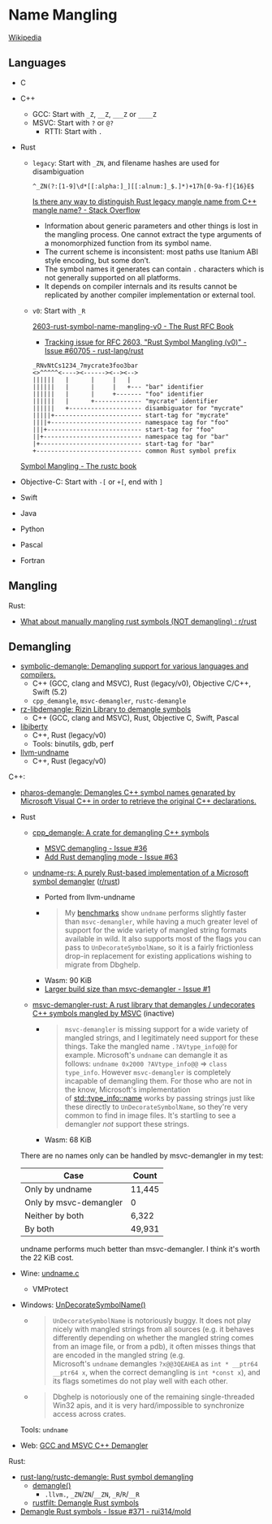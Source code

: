 # Name Mangling
[Wikipedia](https://en.wikipedia.org/wiki/Name_mangling)

## Languages
- C
- C++
  - GCC: Start with `_Z`, `__Z`, `___Z` or `____Z`
  - MSVC: Start with `?` or `@?`
    - RTTI: Start with `.`
- Rust
  - `legacy`: Start with `_ZN`, and filename hashes are used for disambiguation
    ```regex
    ^_ZN(?:[1-9]\d*[[:alpha:]_][[:alnum:]_$.]*)+17h[0-9a-f]{16}E$
    ```
    [Is there any way to distinguish Rust legacy mangle name from C++ mangle name? - Stack Overflow](https://stackoverflow.com/questions/78309962/is-there-any-way-to-distinguish-rust-legacy-mangle-name-from-c-mangle-name)

    - Information about generic parameters and other things is lost in the mangling process. One cannot extract the type arguments of a monomorphized function from its symbol name.
    - The current scheme is inconsistent: most paths use Itanium ABI style encoding, but some don’t.
    - The symbol names it generates can contain `.` characters which is not generally supported on all platforms.
    - It depends on compiler internals and its results cannot be replicated by another compiler implementation or external tool.

  - `v0`: Start with `_R`

    [2603-rust-symbol-name-mangling-v0 - The Rust RFC Book](https://rust-lang.github.io/rfcs/2603-rust-symbol-name-mangling-v0.html)
    - [Tracking issue for RFC 2603, "Rust Symbol Mangling (v0)" - Issue #60705 - rust-lang/rust](https://github.com/rust-lang/rust/issues/60705)
    ```
    _RNvNtCs1234_7mycrate3foo3bar
    <>^^^^^<----><------><--><-->
    ||||||   |      |     |   |
    ||||||   |      |     |   +--- "bar" identifier
    ||||||   |      |     +------- "foo" identifier
    ||||||   |      +------------- "mycrate" identifier
    ||||||   +-------------------- disambiguator for "mycrate"
    |||||+------------------------ start-tag for "mycrate"
    ||||+------------------------- namespace tag for "foo"
    |||+-------------------------- start-tag for "foo"
    ||+--------------------------- namespace tag for "bar"
    |+---------------------------- start-tag for "bar"
    +----------------------------- common Rust symbol prefix
    ```

  [Symbol Mangling - The rustc book](https://doc.rust-lang.org/rustc/symbol-mangling/index.html)

- Objective-C: Start with `-[` or `+[`, end with `]`
- Swift
- Java
- Python
- Pascal
- Fortran

## Mangling
Rust:
- [What about manually mangling rust symbols (NOT demangling) : r/rust](https://www.reddit.com/r/rust/comments/1ay6bop/what_about_manually_mangling_rust_symbols_not/)

## Demangling
- [symbolic-demangle: Demangling support for various languages and compilers.](https://github.com/getsentry/symbolic/tree/master/symbolic-demangle)
  - C++ (GCC, clang and MSVC), Rust (legacy/v0), Objective C/C++, Swift (5.2)
  - `cpp_demangle`, `msvc-demangler`, `rustc-demangle`
- [rz-libdemangle: Rizin Library to demangle symbols](https://github.com/rizinorg/rz-libdemangle)
  - C++ (GCC, clang and MSVC), Rust, Objective C, Swift, Pascal
- [libiberty](https://github.com/gcc-mirror/gcc/tree/master/libiberty)
  - C++, Rust (legacy/v0)
  - Tools: binutils, gdb, perf
- [llvm-undname](https://github.com/llvm/llvm-project/blob/main/llvm/tools/llvm-undname/llvm-undname.cpp)
  - C++, Rust (legacy/v0)

C++:
- [pharos-demangle: Demangles C++ symbol names genarated by Microsoft Visual C++ in order to retrieve the original C++ declarations.](https://github.com/cmu-sei/pharos-demangle)
- Rust
  - [cpp\_demangle: A crate for demangling C++ symbols](https://github.com/gimli-rs/cpp_demangle)
    - [MSVC demangling - Issue #36 ](https://github.com/gimli-rs/cpp_demangle/issues/36)
    - [Add Rust demangling mode - Issue #63](https://github.com/gimli-rs/cpp_demangle/issues/63)

  - [undname-rs: A purely Rust-based implementation of a Microsoft symbol demangler](https://github.com/Ryan-rsm-McKenzie/undname-rs) ([r/rust](https://www.reddit.com/r/rust/comments/1d7r0m1/undname_a_microsoft_symbol_demangler/))
    - Ported from llvm-undname
    - > My [benchmarks](https://github.com/Ryan-rsm-McKenzie/undname-rs/tree/main/benches) show `undname` performs slightly faster than `msvc-demangler`, while having a much greater level of support for the wide variety of mangled string formats available in wild. It also supports most of the flags you can pass to `UnDecorateSymbolName`, so it is a fairly frictionless drop-in replacement for existing applications wishing to migrate from Dbghelp.
    - Wasm: 90 KiB
    - [Larger build size than msvc-demangler - Issue #1](https://github.com/Ryan-rsm-McKenzie/undname-rs/issues/1)

  - [msvc-demangler-rust: A rust library that demangles / undecorates C++ symbols mangled by MSVC](https://github.com/mstange/msvc-demangler-rust) (inactive)
    - > `msvc-demangler` is missing support for a wide variety of mangled strings, and I legitimately need support for these things. Take the mangled name `.?AVtype_info@@` for example. Microsoft's `undname` can demangle it as follows: `undname 0x2000 ?AVtype_info@@` \=> `class type_info`. However `msvc-demangler` is completely incapable of demangling them. For those who are not in the know, Microsoft's implementation of [std::type\_info::name](https://en.cppreference.com/w/cpp/types/type_info/name) works by passing strings just like these directly to `UnDecorateSymbolName`, so they're very common to find in image files. It's startling to see a demangler *not* support these strings.
    - Wasm: 68 KiB

  There are no names only can be handled by msvc-demangler in my test:

  Case | Count
  --- | ---
  Only by undname | 11,445
  Only by msvc-demangler | 0
  Neither by both | 6,322
  By both | 49,931

  undname performs much better than msvc-demangler. I think it's worth the 22 KiB cost.

- Wine: [undname.c](https://gitlab.winehq.org/wine/wine/-/blob/HEAD/dlls/msvcrt/undname.c)
  - VMProtect

- Windows: [UnDecorateSymbolName()](https://learn.microsoft.com/en-us/windows/win32/api/dbghelp/nf-dbghelp-undecoratesymbolnamew)
  - > `UnDecorateSymbolName` is notoriously buggy. It does not play nicely with mangled strings from all sources (e.g. it behaves differently depending on whether the mangled string comes from an image file, or from a pdb), it often misses things that are encoded in the mangled string (e.g. Microsoft's `undname` demangles `?x@@3QEAHEA` as `int * __ptr64 __ptr64 x`, when the correct demangling is `int *const x`), and its flags sometimes do not play well with each other.
  - > Dbghelp is notoriously one of the remaining single-threaded Win32 apis, and it is very hard/impossible to synchronize access across crates.

  Tools: `undname`

- Web: [GCC and MSVC C++ Demangler](https://demangler.com/)

Rust:
- [rust-lang/rustc-demangle: Rust symbol demangling](https://github.com/rust-lang/rustc-demangle)
  - [demangle()](https://github.com/rust-lang/rustc-demangle/blob/f053741061bd1686873a467a7d9ef22d2f1fb876/src/lib.rs#L92-L146)
    - `.llvm.`, `_ZN`/`ZN`/`__ZN`, `_R`/`R`/`__R`
  - [rustfilt: Demangle Rust symbols](https://github.com/luser/rustfilt)
- [Demangle Rust symbols - Issue #371 - rui314/mold](https://github.com/rui314/mold/issues/371)